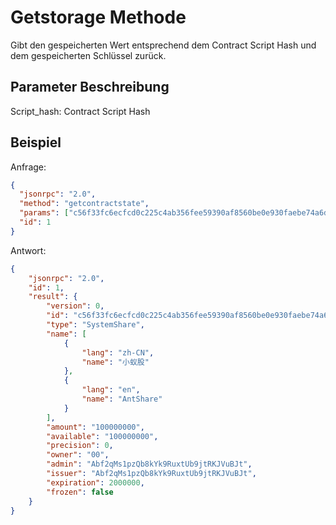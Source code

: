 # Getstorage Methode

Gibt den gespeicherten Wert entsprechend dem Contract Script Hash und dem gespeicherten Schlüssel zurück.

## Parameter Beschreibung

Script_hash: Contract Script Hash

## Beispiel

Anfrage:

```json
{
  "jsonrpc": "2.0",
  "method": "getcontractstate",
  "params": ["c56f33fc6ecfcd0c225c4ab356fee59390af8560be0e930faebe74a6daff7c9b"],
  "id": 1
}
```

Antwort:

```json
{
    "jsonrpc": "2.0",
    "id": 1,
    "result": {
        "version": 0,
        "id": "c56f33fc6ecfcd0c225c4ab356fee59390af8560be0e930faebe74a6daff7c9b",
        "type": "SystemShare",
        "name": [
            {
                "lang": "zh-CN",
                "name": "小蚁股"
            },
            {
                "lang": "en",
                "name": "AntShare"
            }
        ],
        "amount": "100000000",
        "available": "100000000",
        "precision": 0,
        "owner": "00",
        "admin": "Abf2qMs1pzQb8kYk9RuxtUb9jtRKJVuBJt",
        "issuer": "Abf2qMs1pzQb8kYk9RuxtUb9jtRKJVuBJt",
        "expiration": 2000000,
        "frozen": false
    }
}
```

